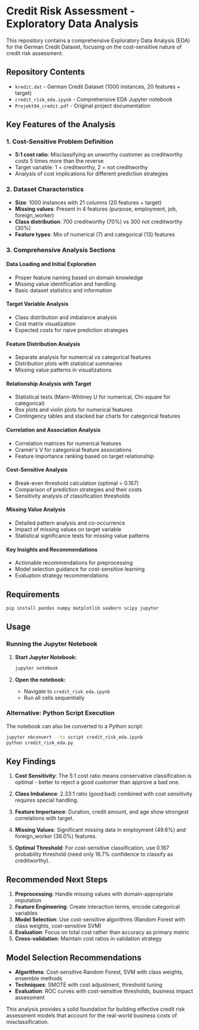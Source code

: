 # Credit Risk Assessment - Exploratory Data Analysis

This repository contains a comprehensive Exploratory Data Analysis (EDA) for the German Credit Dataset, focusing on the cost-sensitive nature of credit risk assessment.

## Repository Contents

- `kredit.dat` - German Credit Dataset (1000 instances, 20 features + target)
- `credit_risk_eda.ipynb` - Comprehensive EDA Jupyter notebook
- `Projekt04_credit.pdf` - Original project documentation

## Key Features of the Analysis

### 1. Cost-Sensitive Problem Definition
- **5:1 cost ratio**: Misclassifying an unworthy customer as creditworthy costs 5 times more than the reverse
- Target variable: 1 = creditworthy, 2 = not creditworthy
- Analysis of cost implications for different prediction strategies

### 2. Dataset Characteristics
- **Size**: 1000 instances with 21 columns (20 features + target)
- **Missing values**: Present in 4 features (purpose, employment, job, foreign_worker)
- **Class distribution**: 700 creditworthy (70%) vs 300 not creditworthy (30%)
- **Feature types**: Mix of numerical (7) and categorical (13) features

### 3. Comprehensive Analysis Sections

#### Data Loading and Initial Exploration
- Proper feature naming based on domain knowledge
- Missing value identification and handling
- Basic dataset statistics and information

#### Target Variable Analysis
- Class distribution and imbalance analysis
- Cost matrix visualization
- Expected costs for naive prediction strategies

#### Feature Distribution Analysis
- Separate analysis for numerical vs categorical features
- Distribution plots with statistical summaries
- Missing value patterns in visualizations

#### Relationship Analysis with Target
- Statistical tests (Mann-Whitney U for numerical, Chi-square for categorical)
- Box plots and violin plots for numerical features
- Contingency tables and stacked bar charts for categorical features

#### Correlation and Association Analysis
- Correlation matrices for numerical features
- Cramér's V for categorical feature associations
- Feature importance ranking based on target relationship

#### Cost-Sensitive Analysis
- Break-even threshold calculation (optimal = 0.167)
- Comparison of prediction strategies and their costs
- Sensitivity analysis of classification thresholds

#### Missing Value Analysis
- Detailed pattern analysis and co-occurrence
- Impact of missing values on target variable
- Statistical significance tests for missing value patterns

#### Key Insights and Recommendations
- Actionable recommendations for preprocessing
- Model selection guidance for cost-sensitive learning
- Evaluation strategy recommendations

## Requirements

```bash
pip install pandas numpy matplotlib seaborn scipy jupyter
```

## Usage

### Running the Jupyter Notebook

1. **Start Jupyter Notebook:**
   ```bash
   jupyter notebook
   ```

2. **Open the notebook:**
   - Navigate to `credit_risk_eda.ipynb`
   - Run all cells sequentially

### Alternative: Python Script Execution

The notebook can also be converted to a Python script:

```bash
jupyter nbconvert --to script credit_risk_eda.ipynb
python credit_risk_eda.py
```

## Key Findings

1. **Cost Sensitivity**: The 5:1 cost ratio means conservative classification is optimal - better to reject a good customer than approve a bad one.

2. **Class Imbalance**: 2.33:1 ratio (good:bad) combined with cost sensitivity requires special handling.

3. **Feature Importance**: Duration, credit amount, and age show strongest correlations with target.

4. **Missing Values**: Significant missing data in employment (49.6%) and foreign_worker (36.0%) features.

5. **Optimal Threshold**: For cost-sensitive classification, use 0.167 probability threshold (need only 16.7% confidence to classify as creditworthy).

## Recommended Next Steps

1. **Preprocessing**: Handle missing values with domain-appropriate imputation
2. **Feature Engineering**: Create interaction terms, encode categorical variables
3. **Model Selection**: Use cost-sensitive algorithms (Random Forest with class weights, cost-sensitive SVM)
4. **Evaluation**: Focus on total cost rather than accuracy as primary metric
5. **Cross-validation**: Maintain cost ratios in validation strategy

## Model Selection Recommendations

- **Algorithms**: Cost-sensitive Random Forest, SVM with class weights, ensemble methods
- **Techniques**: SMOTE with cost adjustment, threshold tuning
- **Evaluation**: ROC curves with cost-sensitive thresholds, business impact assessment

This analysis provides a solid foundation for building effective credit risk assessment models that account for the real-world business costs of misclassification.